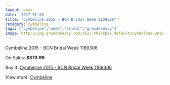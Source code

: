```yaml
---
layout: post
date: '2017-02-03'
title: "Cymbeline 2015 - BCN Bridal Week 1169306"
category: Cymbeline
tags: ["cymbeline","week","bridal","granddressy"]
image: http://img.granddressy.com/1622-thickbox_default/cymbeline-2015-bcn-bridal-week-1169306.jpg
---
```

Cymbeline 2015 - BCN Bridal Week 1169306

On Sales: **$373.99**
<a href="https://www.granddressy.com/en/cymbeline/1298-cymbeline-2015-bcn-bridal-week-1169306.html"><amp-img layout="responsive" width="600" height="600" src="//img.granddressy.com/1622-thickbox_default/cymbeline-2015-bcn-bridal-week-1169306.jpg" alt="Cymbeline 2015 - BCN Bridal Week 1169306 0" /></a>

Buy it: [Cymbeline 2015 - BCN Bridal Week 1169306](https://www.granddressy.com/en/cymbeline/1298-cymbeline-2015-bcn-bridal-week-1169306.html "Cymbeline 2015 - BCN Bridal Week 1169306")

View more: [Cymbeline](https://www.granddressy.com/en/71-cymbeline "Cymbeline")